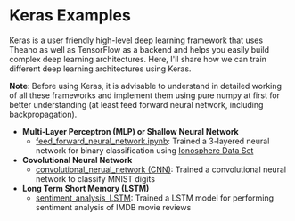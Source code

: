 # Keras Examples

Keras is a user friendly high-level deep learning framework that uses Theano as well as TensorFlow as a backend and helps you easily build complex deep learning architectures. Here, I'll share how we can train different deep learning architectures using Keras.

**Note**: Before using Keras, it is advisable to understand in detailed working of all these frameworks and implement them using pure numpy at first for better understanding (at least feed forward neural network, including backpropagation).

* **Multi-Layer Perceptron (MLP) or Shallow Neural Network**
	* [feed_forward_neural_network.ipynb](https://github.com/Dheeraj2444/keras-examples/blob/master/feed_forward_neural_network.ipynb): Trained a 3-layered neural network for binary classification using [Ionosphere Data Set](https://archive.ics.uci.edu/ml/datasets/ionosphere) 
* **Covolutional Neural Network**
	* [convolutional_nerual_network (CNN)](https://github.com/Dheeraj2444/keras-examples/blob/master/convolutional_nerual_network.ipynb): Trained a convolutional neural network to classify MNIST digits
* **Long Term Short Memory (LSTM)**
	* [sentiment_analysis_LSTM](https://github.com/Dheeraj2444/keras-examples/blob/master/sentiment_analysis_LSTM.ipynb): Trained a LSTM model for performing sentiment analysis of IMDB movie reviews